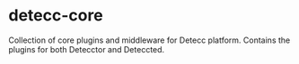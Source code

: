 # detecc-core
Collection of core plugins and middleware for Detecc platform. Contains the plugins for both Detecctor and Deteccted.
